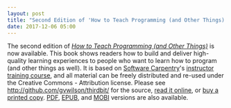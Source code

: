 ```yaml
---
layout: post
title: "Second Edition of 'How to Teach Programming (and Other Things)'"
date: 2017-12-06 05:00
---
```


The second edition of *[How to Teach Programming (and Other
Things)]({{site.github.url}}/teaching/)* is now available.  This book
shows readers how to build and deliver high-quality learning
experiences to people who want to learn how to program (and other
things as well).  It is based on [Software
Carpentry](https://software-carpentry.org)'s [instructor training
course](https://swcarpentry.github.io/instructor-training/), and all
material can be freely distributed and re-used under the Creative
Commons - Attribution license.  Please see
<http://github.com/gvwilson/thirdbit/> for the source, [read it
online]({{site.github.url}}/teaching/), or [buy a printed
copy]({{site.teaching_lulu_url}}).
[PDF]({{site.github.url}}/teaching/teaching.pdf),
[EPUB]({{site.github.url}}/teaching/teaching.epub), and
[MOBI]({{site.github.url}}/teaching/teaching.mobi) versions are also
available.
